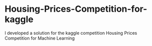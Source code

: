 # Housing-Prices-Competition-for-kaggle
I developed a solution for the kaggle competition Housing Prices Competition for Machine Learning 
